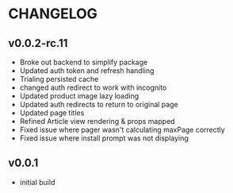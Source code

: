 # CHANGELOG

## v0.0.2-rc.11

- Broke out backend to simplify package
- Updated auth token and refresh handling
- Trialing persisted cache
- changed auth redirect to work with incognito
- Updated product image lazy loading
- Updated auth redirects to return to original page
- Updated page titles
- Refined Article view rendering & props mapped
- Fixed issue where pager wasn't calculating maxPage correctly
- Fixed issue where install prompt was not displaying

## v0.0.1

- initial build
